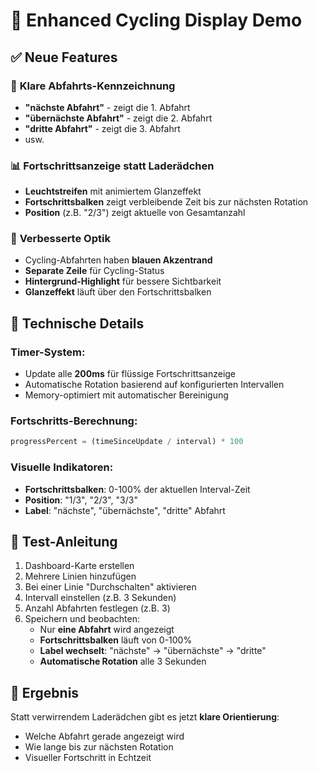 # 🔄 Enhanced Cycling Display Demo

## ✅ Neue Features

### 🎯 **Klare Abfahrts-Kennzeichnung**
- **"nächste Abfahrt"** - zeigt die 1. Abfahrt
- **"übernächste Abfahrt"** - zeigt die 2. Abfahrt  
- **"dritte Abfahrt"** - zeigt die 3. Abfahrt
- usw.

### 📊 **Fortschrittsanzeige statt Laderädchen**
- **Leuchtstreifen** mit animiertem Glanzeffekt
- **Fortschrittsbalken** zeigt verbleibende Zeit bis zur nächsten Rotation
- **Position** (z.B. "2/3") zeigt aktuelle von Gesamtanzahl

### 🎨 **Verbesserte Optik**
- Cycling-Abfahrten haben **blauen Akzentrand**
- **Separate Zeile** für Cycling-Status  
- **Hintergrund-Highlight** für bessere Sichtbarkeit
- **Glanzeffekt** läuft über den Fortschrittsbalken

## 🔧 **Technische Details**

### Timer-System:
- Update alle **200ms** für flüssige Fortschrittsanzeige
- Automatische Rotation basierend auf konfigurierten Intervallen
- Memory-optimiert mit automatischer Bereinigung

### Fortschritts-Berechnung:
```javascript
progressPercent = (timeSinceUpdate / interval) * 100
```

### Visuelle Indikatoren:
- **Fortschrittsbalken**: 0-100% der aktuellen Interval-Zeit
- **Position**: "1/3", "2/3", "3/3" 
- **Label**: "nächste", "übernächste", "dritte" Abfahrt

## 🚀 **Test-Anleitung**

1. Dashboard-Karte erstellen
2. Mehrere Linien hinzufügen
3. Bei einer Linie "Durchschalten" aktivieren
4. Intervall einstellen (z.B. 3 Sekunden)
5. Anzahl Abfahrten festlegen (z.B. 3)
6. Speichern und beobachten:
   - Nur **eine Abfahrt** wird angezeigt
   - **Fortschrittsbalken** läuft von 0-100%
   - **Label wechselt**: "nächste" → "übernächste" → "dritte"
   - **Automatische Rotation** alle 3 Sekunden

## 🎉 **Ergebnis**
Statt verwirrendem Laderädchen gibt es jetzt **klare Orientierung**:
- Welche Abfahrt gerade angezeigt wird
- Wie lange bis zur nächsten Rotation
- Visueller Fortschritt in Echtzeit
